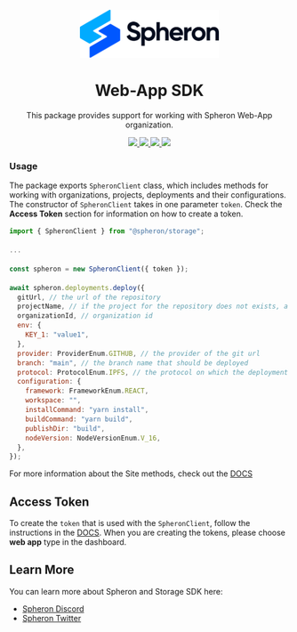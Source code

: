 <p align="center">
  <picture>
    <source media="(prefers-color-scheme: dark)" srcset="https://github.com/spheronFdn/sdk/blob/main/.github/assets/spheron-logo-dark.svg">
    <source media="(prefers-color-scheme: light)" srcset="https://github.com/spheronFdn/sdk/blob/main/.github/assets/spheron-logo.svg">
    <img alt="Spheron" src="https://github.com/spheronFdn/sdk/blob/main/.github/assets/spheron-logo.svg" width="250">
  </picture>
</p>

<h1 align="center">Web-App SDK</h1>

<p align="center">
  This package provides support for working with Spheron Web-App organization.
</p>

<p align="center">  
  <a href="https://www.npmjs.com/package/@spheron/storage" target="_blank" rel="noreferrer">
    <img src="https://img.shields.io/static/v1?label=npm&message=v1.0.0&color=green" />
  </a>
  <a href="https://github.com/spheronFdn/sdk/blob/main/LICENSE" target="_blank" rel="noreferrer">
    <img src="https://img.shields.io/static/v1?label=license&message=Apache%202.0&color=red" />
  </a>
  <a href="https://discord.com/invite/ahxuCtm" target="_blank" rel="noreferrer">
    <img src="https://img.shields.io/static/v1?label=community&message=discord&color=blue" />
  </a>
  <a href="https://twitter.com/SpheronFdn" target="_blank" rel="noreferrer">
    <img src="https://img.shields.io/twitter/url/https/twitter.com/cloudposse.svg?style=social&label=Follow%20%40SpheronFdn" />
  </a>
</p>

### Usage

The package exports `SpheronClient` class, which includes methods for working with organizations, projects, deployments and their configurations. The constructor of `SpheronClient` takes in one parameter `token`. Check the **Access Token** section for information on how to create a token.

```js
import { SpheronClient } from "@spheron/storage";

...

const spheron = new SpheronClient({ token });

await spheron.deployments.deploy({
  gitUrl, // the url of the repository
  projectName, // if the project for the repository does not exists, a new project will be created with this name
  organizationId, // organization id
  env: {
    KEY_1: "value1",
  },
  provider: ProviderEnum.GITHUB, // the provider of the git url
  branch: "main", // the branch name that should be deployed
  protocol: ProtocolEnum.IPFS, // the protocol on which the deployment should be uploaded
  configuration: {
    framework: FrameworkEnum.REACT,
    workspace: "",
    installCommand: "yarn install",
    buildCommand: "yarn build",
    publishDir: "build",
    nodeVersion: NodeVersionEnum.V_16,
  },
});
```

For more information about the Site methods, check out the [DOCS](https://docs.spheron.network/sdk/site/)

## Access Token

To create the `token` that is used with the `SpheronClient`, follow the instructions in the [DOCS](https://docs.spheron.network/rest-api/#creating-an-access-token). When you are creating the tokens, please choose **web app** type in the dashboard.

## Learn More

You can learn more about Spheron and Storage SDK here:

- [Spheron Discord](https://discord.com/invite/ahxuCtm)
- [Spheron Twitter](https://twitter.com/SpheronFdn)
